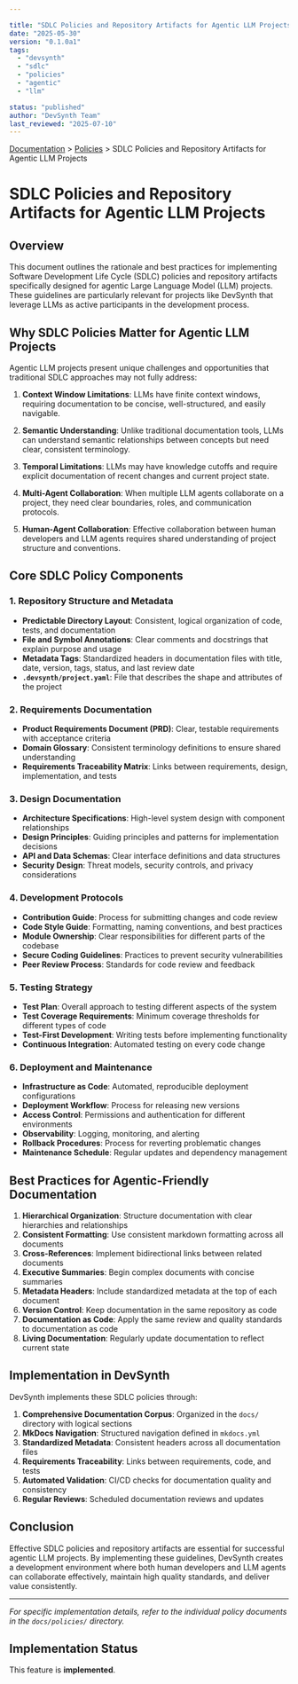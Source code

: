 ```yaml
---

title: "SDLC Policies and Repository Artifacts for Agentic LLM Projects"
date: "2025-05-30"
version: "0.1.0a1"
tags:
  - "devsynth"
  - "sdlc"
  - "policies"
  - "agentic"
  - "llm"

status: "published"
author: "DevSynth Team"
last_reviewed: "2025-07-10"
---
```

<div class="breadcrumbs">
<a href="../index.md">Documentation</a> &gt; <a href="index.md">Policies</a> &gt; SDLC Policies and Repository Artifacts for Agentic LLM Projects
</div>

# SDLC Policies and Repository Artifacts for Agentic LLM Projects

## Overview

This document outlines the rationale and best practices for implementing Software Development Life Cycle (SDLC) policies and repository artifacts specifically designed for agentic Large Language Model (LLM) projects. These guidelines are particularly relevant for projects like DevSynth that leverage LLMs as active participants in the development process.

## Why SDLC Policies Matter for Agentic LLM Projects

Agentic LLM projects present unique challenges and opportunities that traditional SDLC approaches may not fully address:

1. **Context Window Limitations**: LLMs have finite context windows, requiring documentation to be concise, well-structured, and easily navigable.

2. **Semantic Understanding**: Unlike traditional documentation tools, LLMs can understand semantic relationships between concepts but need clear, consistent terminology.

3. **Temporal Limitations**: LLMs may have knowledge cutoffs and require explicit documentation of recent changes and current project state.

4. **Multi-Agent Collaboration**: When multiple LLM agents collaborate on a project, they need clear boundaries, roles, and communication protocols.

5. **Human-Agent Collaboration**: Effective collaboration between human developers and LLM agents requires shared understanding of project structure and conventions.


## Core SDLC Policy Components

### 1. Repository Structure and Metadata

- **Predictable Directory Layout**: Consistent, logical organization of code, tests, and documentation
- **File and Symbol Annotations**: Clear comments and docstrings that explain purpose and usage
- **Metadata Tags**: Standardized headers in documentation files with title, date, version, tags, status, and last review date
- **`.devsynth/project.yaml`**: File that describes the shape and attributes of the project


### 2. Requirements Documentation

- **Product Requirements Document (PRD)**: Clear, testable requirements with acceptance criteria
- **Domain Glossary**: Consistent terminology definitions to ensure shared understanding
- **Requirements Traceability Matrix**: Links between requirements, design, implementation, and tests


### 3. Design Documentation

- **Architecture Specifications**: High-level system design with component relationships
- **Design Principles**: Guiding principles and patterns for implementation decisions
- **API and Data Schemas**: Clear interface definitions and data structures
- **Security Design**: Threat models, security controls, and privacy considerations


### 4. Development Protocols

- **Contribution Guide**: Process for submitting changes and code review
- **Code Style Guide**: Formatting, naming conventions, and best practices
- **Module Ownership**: Clear responsibilities for different parts of the codebase
- **Secure Coding Guidelines**: Practices to prevent security vulnerabilities
- **Peer Review Process**: Standards for code review and feedback


### 5. Testing Strategy

- **Test Plan**: Overall approach to testing different aspects of the system
- **Test Coverage Requirements**: Minimum coverage thresholds for different types of code
- **Test-First Development**: Writing tests before implementing functionality
- **Continuous Integration**: Automated testing on every code change


### 6. Deployment and Maintenance

- **Infrastructure as Code**: Automated, reproducible deployment configurations
- **Deployment Workflow**: Process for releasing new versions
- **Access Control**: Permissions and authentication for different environments
- **Observability**: Logging, monitoring, and alerting
- **Rollback Procedures**: Process for reverting problematic changes
- **Maintenance Schedule**: Regular updates and dependency management


## Best Practices for Agentic-Friendly Documentation

1. **Hierarchical Organization**: Structure documentation with clear hierarchies and relationships
2. **Consistent Formatting**: Use consistent markdown formatting across all documents
3. **Cross-References**: Implement bidirectional links between related documents
4. **Executive Summaries**: Begin complex documents with concise summaries
5. **Metadata Headers**: Include standardized metadata at the top of each document
6. **Version Control**: Keep documentation in the same repository as code
7. **Documentation as Code**: Apply the same review and quality standards to documentation as code
8. **Living Documentation**: Regularly update documentation to reflect current state


## Implementation in DevSynth

DevSynth implements these SDLC policies through:

1. **Comprehensive Documentation Corpus**: Organized in the `docs/` directory with logical sections
2. **MkDocs Navigation**: Structured navigation defined in `mkdocs.yml`
3. **Standardized Metadata**: Consistent headers across all documentation files
4. **Requirements Traceability**: Links between requirements, code, and tests
5. **Automated Validation**: CI/CD checks for documentation quality and consistency
6. **Regular Reviews**: Scheduled documentation reviews and updates


## Conclusion

Effective SDLC policies and repository artifacts are essential for successful agentic LLM projects. By implementing these guidelines, DevSynth creates a development environment where both human developers and LLM agents can collaborate effectively, maintain high quality standards, and deliver value consistently.

---

_For specific implementation details, refer to the individual policy documents in the `docs/policies/` directory._
## Implementation Status

This feature is **implemented**.
